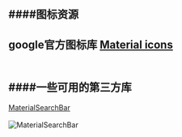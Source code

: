 ####图标资源  
----
google官方图标库 [Material icons](https://design.google.com/icons/)  
&ensp;   
---  
####一些可用的第三方库   
---  
[MaterialSearchBar](https://github.com/mancj/MaterialSearchBar)  
&ensp;   
![MaterialSearchBar](https://github.com/mancj/MaterialSearchBar/blob/master/art/preview.gif)
